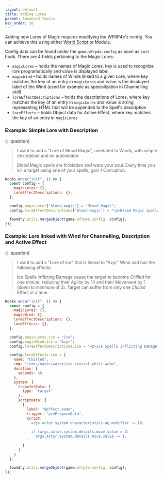 ```yaml
---
layout: default
title: Adding Lores
parent: Advanced Topics
nav_order: 10
---
```


Adding new Lores of Magic requires modifying the WFRP4e's config. You can achieve this using either [World Script](./worldScripts.md) or Module. 

Config data can be found under the `game.wfrp4e.config` as soon as `init` hook. There are 4 fields pertaining to the Magic Lores:
- `magicLores` – holds the names of Magic Lores. key is used to recognize lore programatically and value is displayed label
- `magicWind` – holds names of Winds linked to a given Lore, where key matches the key of an entry in `magicLores` 
and value is the displayed label of the Wind (used for example as specialization in Channelling skill)
- `loreEffectDescriptions` – holds the descriptions of Lores, where key matches the key of an entry in `magicLores` 
and value is string representing HTML that will be appended to the Spell's description 
- `loreEffects` – holds Object data for Active Effect, where key matches the key of an entry in `magicLores`

### Example: Simple Lore with Description

{: .question}
> I want to add a "Lore of Blood Magic", unrelated to Winds, with simple description and no automation:
>
> Blood Magic spells are forbidden and warp your soul. Every time you kill a target using one of your spells, gain 1 Corruption.

```js
Hooks.once("init", () => {
  const config = {
    magicLores: {},
    loreEffectDescriptions: {},
  };

  config.magicLores["blood-magic"] = "Blood Magic";
  config.loreEffectDescriptions["blood-magic"] = "<p>Blood Magic spells are forbidden and warp your soul. Every time you kill a target using one of your spells, gain 1 Corruption.";

  foundry.utils.mergeObject(game.wfrp4e.config, config);
});
```

### Example: Lore linked with Wind for Channelling, Description and Active Effect

{: .question}
> I want to add a "Lore of Ice" that is linked to "Azyr" Wind and has the following effects:
> 
> Ice Spells inflicting Damage cause the target to become _Chilled_ for one minute, reducing their Agility by 10 and 
> their Movement by 1 (down to minimum of 3). Target can suffer from only one _Chilled_ Effect at a time.

```js
Hooks.once("init", () => {
  const config = {
    magicLores: {},
    magicWind: {},
    loreEffectDescriptions: {},
    loreEffects: {},
  };

  config.magicLores.ice = "Ice";
  config.magicWind.ice = "Azyr";
  config.loreEffectDescriptions.ice = "<p>Ice Spells inflicting Damage cause the target to become <em>Chilled</em> for one minute, reducing their Agility by 10 and their Movement by 1 (down to minimum of 3). Target can suffer from only one <em>Chilled</em> Effect at a time.</p>";

  config.loreEffects.ice = {
    name: "Chilled",
    img: "icons/magic/water/ice-crystal-white.webp",
    duration: {
      seconds: 60
    },
    system: {
      transferData: {
        type: "target"
      },
      scriptData: [
        {
          label: "@effect.name",
          trigger: "prePrepareData",
          script: `
            args.actor.system.characteristics.ag.modifier -= 10;
            
            if (args.actor.system.details.move.value > 3)
              args.actor.system.details.move.value -= 1;
          `
        }
      ]
    }
  };

  foundry.utils.mergeObject(game.wfrp4e.config, config);
});
```